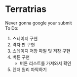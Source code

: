 # Terratrias  
Never gonna google your submit  
To Do:  
1. 스테이지 구현  
2. 격자 판 구현  
3. 스테이지 저장 파일 및 저장 구현  
4. 버튼 구현   
    - 버튼 리스트를 가져와서 확인  
5. 렌더 원리 파악하기